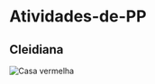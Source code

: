 # Atividades-de-PP

## Cleidiana 

![Casa vermelha](<img width="225" height="225" alt="image" src="https://github.com/user-attachments/assets/8c58d5e0-229b-4a78-8809-d7c01e12889f" />
)
